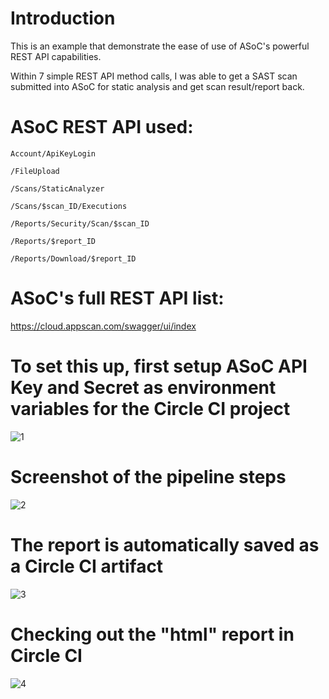 # Introduction
This is an example that demonstrate the ease of use of ASoC's powerful REST API capabilities. 

Within 7 simple REST API method calls, I was able to get a SAST scan submitted into ASoC for static analysis and get scan result/report back. 


# ASoC REST API used:

`Account/ApiKeyLogin`

`/FileUpload`

`/Scans/StaticAnalyzer`

`/Scans/$scan_ID/Executions`

`/Reports/Security/Scan/$scan_ID`

`/Reports/$report_ID`

`/Reports/Download/$report_ID`

# ASoC's full REST API list:
https://cloud.appscan.com/swagger/ui/index

# To set this up, first setup ASoC API Key and Secret as environment variables for the Circle CI project

![1](https://user-images.githubusercontent.com/5158535/118554892-47b75b00-b71f-11eb-8892-9b2b90e65dbf.png)


# Screenshot of the pipeline steps

![2](https://user-images.githubusercontent.com/5158535/118554911-4dad3c00-b71f-11eb-99d4-72aff2414c50.png)



# The report is automatically saved as a Circle CI artifact

![3](https://user-images.githubusercontent.com/5158535/118554932-53a31d00-b71f-11eb-93f7-1d226895ea1f.png)


# Checking out the "html" report in Circle CI

![4](https://user-images.githubusercontent.com/5158535/118554941-56057700-b71f-11eb-8457-41555f608789.png)

